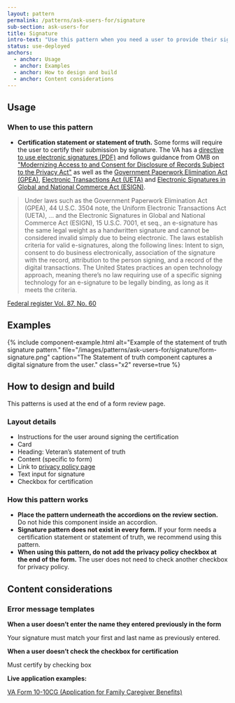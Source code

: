 ```yaml
---
layout: pattern
permalink: /patterns/ask-users-for/signature
sub-section: ask-users-for
title: Signature
intro-text: "Use this pattern when you need a user to provide their signature as a statement of truth."
status: use-deployed
anchors:
  - anchor: Usage
  - anchor: Examples
  - anchor: How to design and build
  - anchor: Content considerations
---
```


## Usage

### When to use this pattern

* **Certification statement or statement of truth.** Some forms will require the user to certify their submission by signature. The VA has a [directive to use electronic signatures (PDF)](https://www.va.gov/vapubs/viewPublication.asp?Pub_ID=823&FType=2) and follows guidance from OMB on ["Modernizing Access to and Consent for Disclosure of Records Subject to the Privacy Act"](https://www.osec.doc.gov/opog/Privacy/memorandums/OMB_M-21-04.pdf) as well as the [Government Paperwork Elimination Act (GPEA)](https://www.cio.gov/handbook/it-laws/gpea/), [Electronic Transactions Act (UETA)](https://www.uniformlaws.org/committees/community-home?CommunityKey=2c04b76c-2b7d-4399-977e-d5876ba7e034) and [Electronic Signatures in Global and National Commerce Act (ESIGN)](https://www.govinfo.gov/content/pkg/PLAW-106publ229/pdf/PLAW-106publ229.pdf).

> Under laws such as the Government Paperwork Elimination Act (GPEA), 44 U.S.C. 3504 note, the Uniform Electronic Transactions Act (UETA), ... and the Electronic Signatures in Global and National Commerce Act (ESIGN), 15 U.S.C. 7001, et seq., an e-signature has the same legal weight as a handwritten signature and cannot be considered invalid simply due to being electronic. The laws establish criteria for valid e-signatures, along the following lines: Intent to sign, consent to do business electronically, association of the signature with the record, attribution to the person signing, and a record of the digital transactions. The United States practices an open technology approach, meaning there’s no law requiring use of a specific signing technology for an e-signature to be legally binding, as long as it meets the criteria. 

[Federal register Vol. 87, No. 60](https://www.govinfo.gov/content/pkg/FR-2022-03-29/pdf/2022-06548.pdf)

## Examples

{% include component-example.html alt="Example of the statement of truth signature pattern." file="/images/patterns/ask-users-for/signature/form-signature.png" caption="The Statement of truth component captures a digital signature from the user." class="x2" reverse=true %}

## How to design and build 

This patterns is used at the end of a form review page.

### Layout details

- Instructions for the user around signing the certification
- Card
- Heading: Veteran’s statement of truth
- Content (specific to form)
- Link to [privacy policy page](https://www.va.gov/privacy-policy/)
- Text input for signature
- Checkbox for certification

### How this pattern works

- **Place the pattern underneath the accordions on the review section.** Do not hide this component inside an accordion. 
- **Signature pattern does not exist in every form.** If your form needs a certification statement or statement of truth, we recommend using this pattern. 
- **When using this pattern, do not add the privacy policy checkbox at the end of the form.** The user does not need to check another checkbox for  privacy policy. 


## Content considerations

### Error message templates 

**When a user doesn’t enter the name they entered previously in the form**

Your signature must match your first and last name as previously entered.

**When a user doesn’t check the checkbox for certification**

Must certify by checking box

**Live application examples:**

[VA Form 10-10CG (Application for Family Caregiver Benefits)](https://www.va.gov/family-member-benefits/apply-for-caregiver-assistance-form-10-10cg/introduction)
